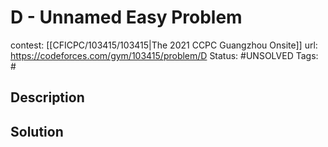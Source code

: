 # D - Unnamed Easy Problem

contest: [[CFICPC/103415/103415|The 2021 CCPC Guangzhou Onsite]]
url: https://codeforces.com/gym/103415/problem/D
Status: #UNSOLVED
Tags: #

## Description

## Solution

